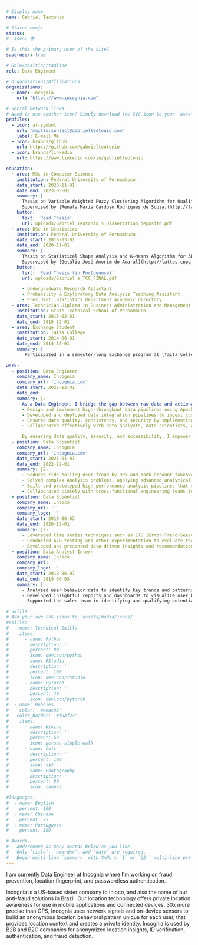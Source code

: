 ```yaml
---
# Display name
name: Gabriel Teotonio

# Status emoji
status:
#  icon: 📚

# Is this the primary user of the site?
superuser: true

# Role/position/tagline
role: Data Engineer

# Organizations/Affiliations
organizations:
  - name: Incognia
    url: "https://www.incognia.com"

# Social network links
# Need to use another icon? Simply download the SVG icon to your `assets/media/icons/` folder.
profiles:
  - icon: at-symbol
    url: 'mailto:contact@gabrielteotonio.com'
    label: E-mail Me
  - icon: brands/github
    url: https://github.com/gabrielteotonio
  - icon: brands/linkedin
    url: https://www.linkedin.com/in/gabrielteotonio

education:
  - area: MSc in Computer Science
    institution: Federal University of Pernambuco
    date_start: 2020-11-01
    date_end: 2023-05-01
    summary: |
      Thesis on Variable Weighted Fuzzy Clustering Algorithm for Qualitative Data. 
      Supervised by [Renata Maria Cardoso Rodrigues de Souza](http://lattes.cnpq.br/9289080285504453).
    button:
      text: 'Read Thesis'
      url: uploads/Gabriel_Teotonio_s_Dissertation_deposito.pdf
  - area: BSc in Statistics
    institution: Federal University of Pernambuco
    date_start: 2016-03-01
    date_end: 2020-11-01
    summary: |
      Thesis on Statistical Shape Analysis and K−Means Algorithm for 3D Data: A Cerebral Cortex Application.
      Supervised by [Getúlio José Amorim do Amaral](http://lattes.cnpq.br/7674916684282039).
    button:
      text: 'Read Thesis (in Portuguese)'
      url: uploads/Gabriel_s_TCC_FINAL.pdf

      - Undergraduate Research Assistant
      - Probability & Exploratory Data Analysis Teaching Assistant
      - President, Statistics Department Academic Directory
  - area: Technician Diploma in Business Administration and Management
    institution: State Technical School of Pernambuco
    date_start: 2013-02-01
    date_end: 2015-12-01
  - area: Exchange Student
    institution: Taita College
    date_start: 2014-06-01
    date_end: 2014-12-01
    summary: |
       Participated in a semester-long exchange program at [Taita College](https://taita.school.nz/), New Zealand. Immersed myself in New Zealand's culture, improved language skills, and gained international experience while studying as a regular student.
  
work:
  - position: Data Engineer
    company_name: Incognia
    company_url: 'incognia.com'
    date_start: 2022-12-01
    date_end: 
    summary: |2-
      As a Data Engineer, I bridge the gap between raw data and actionable insights. I design, develop, and maintain robust data pipelines from various sources into data warehouses. My work involves:
      - Design and implement high-throughput data pipelines using Apache Spark, Trino, and DBT;
      - Developed and deployed data integration pipelines to ingest customer data for machine learning model solutions;
      - Ensured data quality, consistency, and security by implementing robust testing and monitoring frameworks;
      - Collaborated effectively with data analysts, data scientists, and business stakeholders to understand their data requirements and deliver actionable insights.

      By ensuring data quality, security, and accessibility, I empower data-driven decision-making and innovation.
  - position: Data Scientist
    company_name: Incognia
    company_url: 'incognia.com'
    date_start: 2021-01-01
    date_end: 2022-12-01
    summary: |2-
      - Reduced ride-hailing user fraud by 90% and bank account takeover by 98% through the development and implementation of advanced fraud detection models
      - Solved complex analysis problems, applying advanced analytical methods such as statistical modeling to identify and mitigate critical risks
      - Built and prototyped high-performance analysis pipelines that scaled to handle massive datasets, enabling real-time insights and improved decision-making
      - Collaborated closely with cross-functional engineering teams to identify, design, and implement Inloco’s product enhancements
  - position: Data Scientist
    company_name: Inloco
    company_url: ''
    company_logo: ''
    date_start: 2019-06-03
    date_end: 2020-12-01
    summary: |2-
      - Leveraged time series techniques such as ETS (Error-Trend-Seasonality) and ARIMA to analyze large-scale mobile device data and identify key trends and patterns in user behavior
      - Conducted A/B testing and other experimentation to evaluate the effectiveness of different targeting strategies and optimize ad campaigns for maximum ROI
      - Developed and presented data-driven insights and recommendations to senior leadership, influencing key business decisions
  - position: Data Analyst Intern
    company_name: Inloco
    company_url: ''
    company_logo: ''
    date_start: 2018-06-07
    date_end: 2019-06-03
    summary: |
      - Analyzed user behavior data to identify key trends and patterns in mobile usage, including app usage, location history, and demographics
      - Developed insightful reports and dashboards to visualize user behavior and market trends, providing valuable insights for sales and business development teams
      - Supported the sales team in identifying and qualifying potential customers by providing data-driven analysis of their target markets and user bases

# Skills
# Add your own SVG icons to `assets/media/icons/`
#skills:
#  - name: Technical Skills
#    items:
#      - name: Python
#        description: ''
#        percent: 80
#        icon: devicon/python
#      - name: RStudio
#        description: ''
#        percent: 100
#        icon: devicon/rstudio
#      - name: PyTorch
#        description: ''
#        percent: 40
#        icon: devicon/pytorch
#  - name: Hobbies
#    color: '#eeac02'
#   color_border: '#f0bf23'
#    items:
#      - name: Hiking
#        description: ''
#        percent: 60
#        icon: person-simple-walk
#      - name: Cats
#        description: ''
#        percent: 100
#        icon: cat
#      - name: Photography
#        description: ''
#        percent: 80
#        icon: camera

#languages:
#  - name: English
#    percent: 100
#  - name: Chinese
#    percent: 75
#  - name: Portuguese
#    percent: 100

# Awards.
#   Add/remove as many awards below as you like.
#   Only `title`, `awarder`, and `date` are required.
#   Begin multi-line `summary` with YAML's `|` or `|2-` multi-line prefix and indent 2 spaces below.
---
```


I am currently Data Engineer at Incognia where I'm working on fraud prevention, location fingerprint, and passwordless authentication.  

Incognia is a US-based sister company to Inloco, and also the name of our anti-fraud solutions in Brazil. Our location technology offers private location awareness for use in mobile applications and connected devices. 30x more precise than GPS, Incognia uses network signals and on-device sensors to build an anonymous location behavioral pattern unique for each user, that provides location context and creates a private identity. Incognia is used by B2B and B2C companies for anonymized location insights, ID verification, authentication, and fraud detection.
